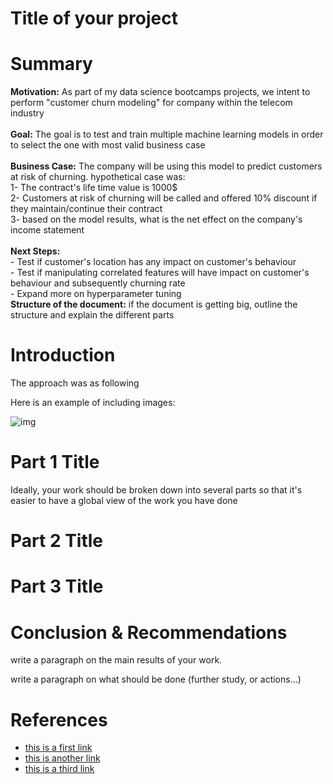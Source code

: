 # Title of your project


# Summary

**Motivation:** As part of my data science bootcamps projects, we intent to perform "customer churn modeling" for company within the telecom industry
<br />
<br />**Goal:** The goal is to test and train multiple machine learning models in order to select the one with most valid business case
<br />
<br />**Business Case:** The company will be using this model to predict customers at risk of churning. hypothetical case was:
<br />1- The contract's life time value is 1000$
<br />2- Customers at risk of churning will be called and offered 10% discount if they maintain/continue their contract
<br />3- based on the model results, what is the net effect on the company's income statement
<br />
<br />**Next Steps:** 
<br />- Test if customer's location has any impact on customer's behaviour
<br />- Test if manipulating correlated features will have impact on customer's behaviour and subsequently churning rate
<br />- Expand more on hyperparameter tuning
<br />**Structure of the document:** if the document is getting big, outline the structure and explain the different parts
<br />
# Introduction
The approach was as following

Here is an example of including images:

![img](reports/img/approach.jpg)

# Part 1 Title
Ideally, your work should be broken down into several parts so that it's easier to have a global view of the work you have done

# Part 2 Title

# Part 3 Title

# Conclusion & Recommendations

write a paragraph on the main results of your work.

write a paragraph on what should be done (further study, or actions...)

# References

- [this is a first link](https://www.google.com/)
- [this is another link](https://www.google.com/)
- [this is a third link](https://www.google.com/)
